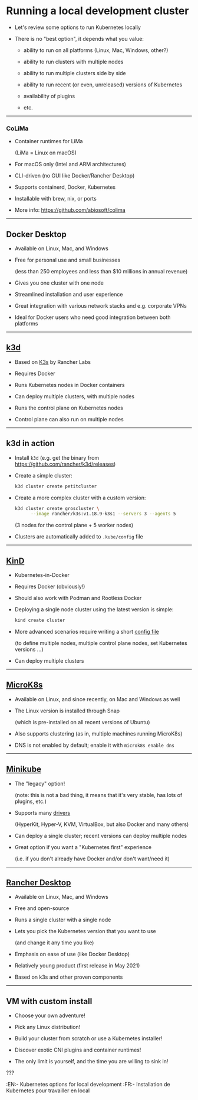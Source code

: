 # Running a local development cluster

- Let's review some options to run Kubernetes locally

- There is no "best option", it depends what you value:

  - ability to run on all platforms (Linux, Mac, Windows, other?)

  - ability to run clusters with multiple nodes

  - ability to run multiple clusters side by side

  - ability to run recent (or even, unreleased) versions of Kubernetes

  - availability of plugins

  - etc.

---

### CoLiMa

- Container runtimes for LiMa

  (LiMa = Linux on macOS)

- For macOS only (Intel and ARM architectures)

- CLI-driven (no GUI like Docker/Rancher Desktop)

- Supports containerd, Docker, Kubernetes

- Installable with brew, nix, or ports

- More info: https://github.com/abiosoft/colima

---

## Docker Desktop

- Available on Linux, Mac, and Windows

- Free for personal use and small businesses

  (less than 250 employees and less than $10 millions in annual revenue)

- Gives you one cluster with one node

- Streamlined installation and user experience

- Great integration with various network stacks and e.g. corporate VPNs

- Ideal for Docker users who need good integration between both platforms

---

## [k3d](https://k3d.io/)

- Based on [K3s](https://k3s.io/) by Rancher Labs

- Requires Docker

- Runs Kubernetes nodes in Docker containers

- Can deploy multiple clusters, with multiple nodes

- Runs the control plane on Kubernetes nodes

- Control plane can also run on multiple nodes

---

## k3d in action

- Install `k3d` (e.g. get the binary from https://github.com/rancher/k3d/releases)

- Create a simple cluster:
  ```bash
  k3d cluster create petitcluster
  ```

- Create a more complex cluster with a custom version:
  ```bash
  k3d cluster create groscluster \
        --image rancher/k3s:v1.18.9-k3s1 --servers 3 --agents 5
  ```

  (3 nodes for the control plane + 5 worker nodes)
 
- Clusters are automatically added to `.kube/config` file

---

## [KinD](https://kind.sigs.k8s.io/)

- Kubernetes-in-Docker

- Requires Docker (obviously!)

- Should also work with Podman and Rootless Docker

- Deploying a single node cluster using the latest version is simple:
  ```bash
  kind create cluster
  ```

- More advanced scenarios require writing a short [config file](https://kind.sigs.k8s.io/docs/user/quick-start#configuring-your-kind-cluster)

  (to define multiple nodes, multiple control plane nodes, set Kubernetes versions ...)
 
- Can deploy multiple clusters

---

## [MicroK8s](https://microk8s.io/)

- Available on Linux, and since recently, on Mac and Windows as well

- The Linux version is installed through Snap

  (which is pre-installed on all recent versions of Ubuntu)

- Also supports clustering (as in, multiple machines running MicroK8s)

- DNS is not enabled by default; enable it with `microk8s enable dns`

---

## [Minikube](https://minikube.sigs.k8s.io/docs/)

- The "legacy" option!

  (note: this is not a bad thing, it means that it's very stable, has lots of plugins, etc.)

- Supports many [drivers](https://minikube.sigs.k8s.io/docs/drivers/)

  (HyperKit, Hyper-V, KVM, VirtualBox, but also Docker and many others)

- Can deploy a single cluster; recent versions can deploy multiple nodes

- Great option if you want a "Kubernetes first" experience

  (i.e. if you don't already have Docker and/or don't want/need it)

---

## [Rancher Desktop](https://rancherdesktop.io/)

- Available on Linux, Mac, and Windows

- Free and open-source

- Runs a single cluster with a single node

- Lets you pick the Kubernetes version that you want to use

  (and change it any time you like)

- Emphasis on ease of use (like Docker Desktop)

- Relatively young product (first release in May 2021)

- Based on k3s and other proven components

---

## VM with custom install

- Choose your own adventure!

- Pick any Linux distribution!

- Build your cluster from scratch or use a Kubernetes installer!

- Discover exotic CNI plugins and container runtimes!

- The only limit is yourself, and the time you are willing to sink in!

???

:EN:- Kubernetes options for local development
:FR:- Installation de Kubernetes pour travailler en local
